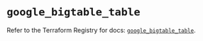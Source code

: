 # `google_bigtable_table`

Refer to the Terraform Registry for docs: [`google_bigtable_table`](https://registry.terraform.io/providers/hashicorp/google/6.29.0/docs/resources/bigtable_table).
